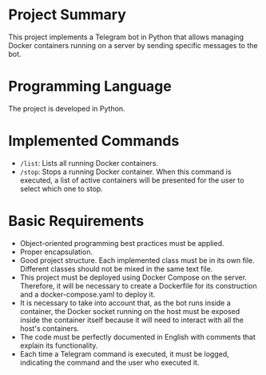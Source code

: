 # Project Summary
This project implements a Telegram bot in Python that allows managing Docker containers running on a server by sending specific messages to the bot.

# Programming Language
The project is developed in Python.

# Implemented Commands
- `/list`: Lists all running Docker containers.
- `/stop`: Stops a running Docker container. When this command is executed, a list of active containers will be presented for the user to select which one to stop.

# Basic Requirements

- Object-oriented programming best practices must be applied.
- Proper encapsulation.
- Good project structure. Each implemented class must be in its own file. Different classes should not be mixed in the same text file.
- This project must be deployed using Docker Compose on the server. Therefore, it will be necessary to create a Dockerfile for its construction and a docker-compose.yaml to deploy it.
- It is necessary to take into account that, as the bot runs inside a container, the Docker socket running on the host must be exposed inside the container itself because it will need to interact with all the host's containers.
- The code must be perfectly documented in English with comments that explain its functionality.
- Each time a Telegram command is executed, it must be logged, indicating the command and the user who executed it.